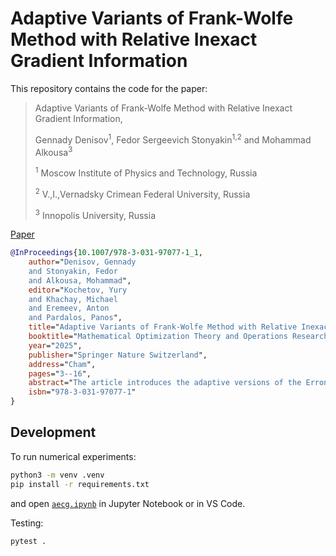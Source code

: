 # Adaptive Variants of Frank-Wolfe Method with Relative Inexact Gradient Information

This repository contains the code for the paper:

> Adaptive Variants of Frank-Wolfe Method with Relative Inexact Gradient Information,
>
> Gennady Denisov<sup>1</sup>, Fedor Sergeevich Stonyakin<sup>1,2</sup> and Mohammad Alkousa<sup>3</sup>
>
> <sup>1</sup> Moscow Institute of Physics and Technology, Russia
>
> <sup>2</sup> V.,I.,Vernadsky Crimean Federal University, Russia
>
> <sup>3</sup> Innopolis University, Russia

[Paper](https://doi.org/10.1007/978-3-031-97077-1_1)

```bibtex
@InProceedings{10.1007/978-3-031-97077-1_1,
    author="Denisov, Gennady
    and Stonyakin, Fedor
    and Alkousa, Mohammad",
    editor="Kochetov, Yury
    and Khachay, Michael
    and Eremeev, Anton
    and Pardalos, Panos",
    title="Adaptive Variants of Frank-Wolfe Method with Relative Inexact Gradient Information",
    booktitle="Mathematical Optimization Theory and Operations Research",
    year="2025",
    publisher="Springer Nature Switzerland",
    address="Cham",
    pages="3--16",
    abstract="The article introduces the adaptive versions of the Erroneous Conditional Gradient (ECG) algorithm with an Erroneous Oracle (EO) and a Linear Minimization Oracle (LMO) on a box-constrained feasible set. Two step-size strategies are studied: the first one displaying a dependency on the iteration, while the second one depends on the L-smoothness constant. This paper highlights the results of the implementation of these algorithms tested through computational experiments. PageRank is chosen for the algorithms to be applied to the optimization problem since the complexity of the former remains relevant even nowadays. The quality of the solution aligns with the theoretical expectations. Further research and practical implications of these algorithms are discussed in the conclusion.",
    isbn="978-3-031-97077-1"
}
```


## Development

To run numerical experiments:

```bash
python3 -m venv .venv
pip install -r requirements.txt
```

and open [`aecg.ipynb`](aecg.ipynb) in Jupyter Notebook or in VS Code.

Testing:

```bash
pytest .
```

